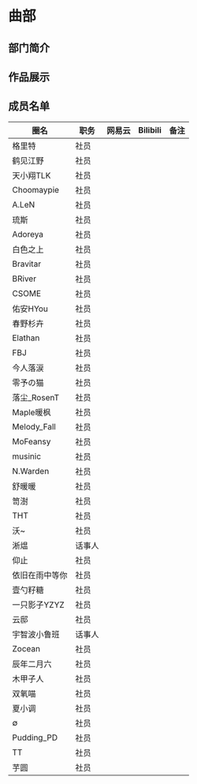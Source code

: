 # 曲部
## 部门简介
## 作品展示
## 成员名单
| 圈名 | 职务 | 网易云 | Bilibili | 备注 |
| ----- | ----- | ----- | ----- | ----- |
| 格里特 | 社员 ||||
| 鹤见江野 | 社员 ||||
| 天小翔TLK | 社员 ||||
| Choomaypie | 社员 ||||
| A.LeN | 社员 ||||
| 琉斯 | 社员 ||||
| Adoreya | 社员 ||||
| 白色之上 | 社员 ||||
| Bravitar | 社员 ||||
| BRiver | 社员 ||||
| CSOME | 社员 ||||
| 佑安HYou | 社员 ||||
| 春野杉卉 | 社员 ||||
| Elathan | 社员 ||||
| FBJ | 社员 ||||
| 今人落涙 | 社员 ||||
| 零予の猫 | 社员 ||||
| 落尘_RosenT | 社员 ||||
| Maple暖枫 | 社员 ||||
| Melody_Fall | 社员 ||||
| MoFeansy | 社员 ||||
| musinic | 社员 ||||
| N.Warden | 社员 ||||
| 舒暖暖 | 社员 ||||
| 笥澍 | 社员 ||||
| THT | 社员 ||||
| 沃~ | 社员 ||||
| 淅煴 | 话事人 ||||
| 仰止 | 社员 ||||
| 依旧在雨中等你 | 社员 ||||
| 壹勺籽糖 | 社员 ||||
| 一只影子YZYZ | 社员 ||||
| 云邸 | 社员 ||||
| 宇智波小鲁班 | 话事人 ||||
| Zocean | 社员 ||||
| 辰年二月六 | 社员 ||||
| 木甲子人 | 社员 ||||
| 双氧喵 | 社员 ||||
| 夏小调 | 社员 ||||
| ∅ | 社员 ||||
| Pudding_PD | 社员 ||||
| TT | 社员 ||||
| 芋圆 | 社员 ||||